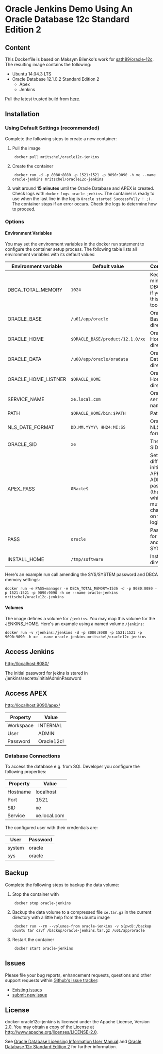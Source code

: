 # Oracle Jenkins Demo Using An Oracle Database 12c Standard Edition 2

## Content

This Dockerfile is based on Maksym Bilenko's work for [sath89/oracle-12c](https://hub.docker.com/r/sath89/oracle-12c/). The resulting image contains the following:

* Ubuntu 14.04.3 LTS
* Oracle Database 12.1.0.2 Standard Edition 2
	* Apex
	* Jenkins
	
Pull the latest trusted build from [here](https://hub.docker.com/r/mritschel/oracle12c-jenkins/).


## Installation

### Using Default Settings (recommended)

Complete the following steps to create a new container:

1. Pull the image

		docker pull mritschel/oracle12c-jenkins

2. Create the container

		docker run -d -p 8080:8080 -p 1521:1521 -p 9090:9090 -h xe --name oracle-jenkins mritschel/oracle12c-jenkins
		
3. wait around **15 minutes** until the Oracle Database and APEX is created. Check logs with ```docker logs oracle-jenkins```. The container is ready to use when the last line in the log is ```Oracle started Successfully ! ;)```. The container stops if an error occurs. Check the logs to determine how to proceed.


### Options

#### Environment Variables

You may set the environment variables in the docker run statement to configure the container setup process. The following table lists all environment variables with its default values:

Environment variable | Default value | Comments
-------------------- | ------------- | --------
DBCA_TOTAL_MEMORY | ```1024``` | Keep in mind that DBCA fails if you set this value too low
ORACLE_BASE | ```/u01/app/oracle``` | Oracle Base directory
ORACLE_HOME | ```$ORACLE_BASE/product/12.1.0/xe``` | Oracle Home directory
ORACLE_DATA | ```/u00/app/oracle/oradata``` | Oracle Data directory
ORACLE_HOME_LISTNER | ```$ORACLE_HOME``` | Oracle Home directory
SERVICE_NAME | ```xe.local.com``` | Oracle service name
PATH | ```$ORACLE_HOME/bin:$PATH``` | Path
NLS_DATE_FORMAT | ```DD.MM.YYYY\ HH24:MI:SS``` | Oracle NLS date format
ORACLE_SID | ```xe``` | The Oracle SID
APEX_PASS | ```0Racle$``` | Set a different initial APEX ADMIN password (the one which must be changed on first login)
PASS | ```oracle``` | Password for SYS and SYSTEM
INSTALL_HOME | ```/tmp/software``` | Install directory

Here's an example run call amending the SYS/SYSTEM password and DBCA memory settings:

```
docker run -e PASS=manager -e DBCA_TOTAL_MEMORY=1536 -d -p 8080:8080 -p 1521:1521 -p 9090:9090 -h xe --name oracle-jenkins mritschel/oracle12c-jenkins
```

#### Volumes

The image defines a volume for ```/jenkins```. You may map this volume for the JENKINS_HOME. Here's an example using a named volume ```/jenkins```:

```
docker run -v /jenkins:/jenkins -d -p 8080:8080 -p 1521:1521 -p 9090:9090 -h xe --name oracle-jenkins mritschel/oracle12c-jenkins
```

## Access Jenkins

[http://localhost:8080/](http://localhost:8080/)

The initial password for jekins is stared in /jenkins/secrets/initialAdminPassword

## Access APEX

[http://localhost:9090/apex/](http://localhost:9090/apex/)

Property | Value 
-------- | -----
Workspace | INTERNAL
User | ADMIN
Password | Oracle12c!

### Database Connections

To access the database e.g. from SQL Developer you configure the following properties:

Property | Value 
-------- | -----
Hostname | localhost
Port | 1521
SID | xe
Service | xe.local.com

The configured user with their credentials are:

User | Password 
-------- | -----
system | oracle
sys | oracle
 


## Backup

Complete the following steps to backup the data volume:

1. Stop the container with 

		docker stop oracle-jenkins
		
2. Backup the data volume to a compressed file ```xe.tar.gz``` in the current directory with a little help from the ubuntu image

		docker run --rm --volumes-from oracle-jenkins -v $(pwd):/backup ubuntu tar czvf /backup/oracle-jenkins.tar.gz /u01/app/oracle
		
3. Restart the container

		docker start oracle-jenkins


## Issues

Please file your bug reports, enhancement requests, questions and other support requests within [Github's issue tracker](https://help.github.com/articles/about-issues/): 

* [Existing issues](https://github.com/mritschel/docker-oracle12c-jenkins/issues)
* [submit new issue](https://github.com/mritschel/docker-oracle12c-jenkins/issues/new)

## License

docker-oracle12c-jenkins is licensed under the Apache License, Version 2.0. You may obtain a copy of the License at <http://www.apache.org/licenses/LICENSE-2.0>. 

See [Oracle Database Licensing Information User Manual](http://docs.oracle.com/database/121/DBLIC/editions.htm#DBLIC109) and [Oracle Database 12c Standard Edition 2](https://www.oracle.com/database/standard-edition-two/index.html) for further information.
